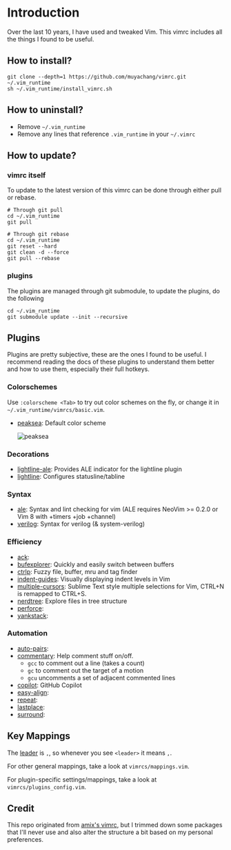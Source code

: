 
# Introduction

Over the last 10 years, I have used and tweaked Vim. This vimrc includes all the things I found to be useful.


## How to install?

```shell
git clone --depth=1 https://github.com/muyachang/vimrc.git ~/.vim_runtime
sh ~/.vim_runtime/install_vimrc.sh
```

## How to uninstall?

* Remove `~/.vim_runtime`
* Remove any lines that reference `.vim_runtime` in your `~/.vimrc`


## How to update?

### vimrc itself

To update to the latest version of this vimrc can be done through either pull or rebase.

```shell
# Through git pull
cd ~/.vim_runtime
git pull

# Through git rebase
cd ~/.vim_runtime
git reset --hard
git clean -d --force
git pull --rebase
```

### plugins
The plugins are managed through git submodule, to update the plugins, do the following

```shell
cd ~/.vim_runtime
git submodule update --init --recursive
```

## Plugins

Plugins are pretty subjective, these are the ones I found to be useful. I recommend reading the docs of these plugins to understand them better and how to use them, especially their full hotkeys.

### Colorschemes

Use `:colorscheme <Tab>` to try out color schemes on the fly, or change it in `~/.vim_runtime/vimrcs/basic.vim`.

* [peaksea](https://github.com/vim-scripts/peaksea): Default color scheme

  ![peaksea](https://camo.githubusercontent.com/8ecb61871e2adb81c439d85b28124bb70c78f600156b784ea4512953a0992cee/687474703a2f2f692e696d6775722e636f6d2f3554706536536a2e6a7067)

### Decorations

* [lightline-ale](https://github.com/maximbaz/lightline-ale.git): Provides ALE indicator for the lightline plugin
* [lightline](https://github.com/itchyny/lightline.vim): Configures statusline/tabline

### Syntax

* [ale](https://github.com/dense-analysis/ale): Syntax and lint checking for vim (ALE requires NeoVim >= 0.2.0 or Vim 8 with +timers +job +channel)
* [verilog](https://github.com/vhda/verilog_systemverilog.vim.git): Syntax for verilog (& system-verilog)

### Efficiency

* [ack](https://github.com/mileszs/ack.vim.git):
* [bufexplorer](https://github.com/jlanzarotta/bufexplorer.git): Quickly and easily switch between buffers
* [ctrlp](https://github.com/ctrlpvim/ctrlp.vim): Fuzzy file, buffer, mru and tag finder
* [indent-guides](https://github.com/nathanaelkane/vim-indent-guides): Visually displaying indent levels in Vim
* [multiple-cursors](https://github.com/terryma/vim-multiple-cursors): Sublime Text style multiple selections for Vim, CTRL+N is remapped to CTRL+S.
* [nerdtree](https://github.com/preservim/nerdtree): Explore files in tree structure
* [perforce](https://github.com/nfvs/vim-perforce.git):
* [yankstack](https://github.com/maxbrunsfeld/vim-yankstack.git):


### Automation

* [auto-pairs](https://github.com/jiangmiao/auto-pairs.git):
* [commentary](https://github.com/tpope/vim-commentary): Help comment stuff on/off.
	* `gcc` to comment out a line (takes a count)
	* `gc` to comment out the target of a motion
	* `gcu` uncomments a set of adjacent commented lines
* [copilot](https://github.com/github/copilot.vim): GitHub Copilot
* [easy-align](https://github.com/junegunn/vim-easy-align.git):
* [repeat](https://tpope.io/vim/repeat.git):
* [lastplace](https://github.com/farmergreg/vim-lastplace.git):
* [surround](https://github.com/tpope/vim-surround.git): 


## Key Mappings

The [leader](http://learnvimscriptthehardway.stevelosh.com/chapters/06.html#leader) is `,`, so whenever you see `<leader>` it means `,`.

For other general mappings, take a look at `vimrcs/mappings.vim`.

For plugin-specific settings/mappings, take a look at `vimrcs/plugins_config.vim`.


## Credit

This repo originated from [amix's vimrc](https://github.com/amix/vimrc), but I trimmed down some packages that I'll never use and also alter the structure a bit based on my personal preferences.


